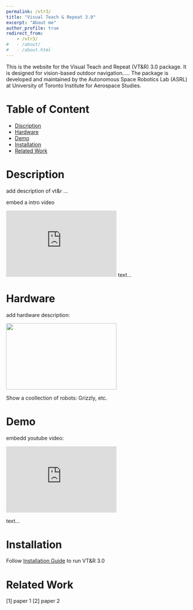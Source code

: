 ```yaml
---
permalink: /vtr3/
title: "Visual Teach & Repeat 3.0"
excerpt: "About me"
author_profile: true
redirect_from: 
    - /vtr3/
#   - /about/
#   - /about.html
---
```


This is the website for the Visual Teach and Repeat (VT&R) 3.0 package. It is designed for vision-based outdoor navigation..... The package is developed and maintained by the Autonomous Space Robotics Lab (ASRL) at University of Toronto Institute for Aerospace Studies. 

<!-- This is the front page of a website that is powered by the [academicpages template](https://github.com/academicpages/academicpages.github.io) and hosted on GitHub pages. [GitHub pages](https://pages.github.com) is a free service in which websites are built and hosted from code and data stored in a GitHub repository, automatically updating when a new commit is made to the respository. This template was forked from the [Minimal Mistakes Jekyll Theme](https://mmistakes.github.io/minimal-mistakes/) created by Michael Rose, and then extended to support the kinds of content that academics have: publications, talks, teaching, a portfolio, blog posts, and a dynamically-generated CV. You can fork [this repository](https://github.com/academicpages/academicpages.github.io) right now, modify the configuration and markdown files, add your own PDFs and other content, and have your own site for free, with no ads! An older version of this template powers my own personal website at [stuartgeiger.com](http://stuartgeiger.com), which uses [this Github repository](https://github.com/staeiou/staeiou.github.io). -->

Table of Content
======

- [Discription](#description)
- [Hardware](#hardware)
- [Demo](#demo)
- [Installation](#installation)
- [Related Work](#related-work)


<!-- - [VT&amp;R3](#vtr3)
  - [Install VTR3](#install-vtr3)
    - [Hardware Requirement](#hardware-requirement)
    - [Install Ubuntu 20.04](#install-ubuntu-2004)
    - [Create VTR3 Directories](#create-vtr3-directories)
    - [Download VTR3 source code](#download-vtr3-source-code)
    - [Install CUDA (>=11.3)](#install-cuda-113)
    - [Install Eigen (>=3.3.7)](#install-eigen-337)
    - [Install PROJ (>=8.0.0)](#install-proj-800)
    - [Install OpenCV (>=4.5.0)](#install-opencv-450)
    - [Install ROS2 Foxy](#install-ros2-foxy)
    - [(OPTIONAL) Install ROS1 Noetic](#optional-install-ros1-noetic)
    - [Install miscellaneous system libraries](#install-miscellaneous-system-libraries)
    - [Install miscellaneous Python dependencies](#install-miscellaneous-python-dependencies)
    - [Install miscellaneous ROS2 dependencies](#install-miscellaneous-ros2-dependencies)
    - [Build and install VTR3](#build-and-install-vtr3)
    - [Install driver and robot description packages](#install-driver-and-robot-description-packages)
    - [Install VTR3 add-ons](#install-vtr3-add-ons)
  - [VTR3 Datasets](#vtr3-datasets)
  - [Launch VTR3](#launch-vtr3)
    - [Offline Mode](#offline-mode)
      - [Stereo SURF-Feature-Based T&R](#stereo-surf-feature-based-tr)
      - [LiDAR Point-Cloud-Based T&R](#lidar-point-cloud-based-tr)
    - [(INTERNAL) Online Mode - VTR3 on Grizzly](#internal-online-mode---vtr3-on-grizzly)
      - [Grizzly Connection and Control](#grizzly-connection-and-control)
      - [Stereo SURF-Feature-Based T&R](#stereo-surf-feature-based-tr-1)
      - [LiDAR Point-Cloud-Based T&R](#lidar-point-cloud-based-tr-1)
  - [Documentation](#documentation)
    - [(INTERNAL) Conceptual design document](#internal-conceptual-design-document)
    - [In-source documentation](#in-source-documentation)
  - [Contributing](#contributing)
  - [License](#license) -->


# Description

<!-- ====== -->

add description of vt&r
...

embed a intro video

<!-- https://youtu.be/udI328uO7Qg -->

<iframe width="300" height="180" src="https://www.youtube.com/embed/udI328uO7Qg" frameborder="0" allowfullscreen></iframe>
text...

<!-- 
Like many other Jekyll-based GitHub Pages templates, academicpages makes you separate the website's content from its form. The content & metadata of your website are in structured markdown files, while various other files constitute the theme, specifying how to transform that content & metadata into HTML pages. You keep these various markdown (.md), YAML (.yml), HTML, and CSS files in a public GitHub repository. Each time you commit and push an update to the repository, the [GitHub pages](https://pages.github.com/) service creates static HTML pages based on these files, which are hosted on GitHub's servers free of charge.

Many of the features of dynamic content management systems (like Wordpress) can be achieved in this fashion, using a fraction of the computational resources and with far less vulnerability to hacking and DDoSing. You can also modify the theme to your heart's content without touching the content of your site. If you get to a point where you've broken something in Jekyll/HTML/CSS beyond repair, your markdown files describing your talks, publications, etc. are safe. You can rollback the changes or even delete the repository and start over -- just be sure to save the markdown files! Finally, you can also write scripts that process the structured data on the site, such as [this one](https://github.com/academicpages/academicpages.github.io/blob/master/talkmap.ipynb) that analyzes metadata in pages about talks to display [a map of every location you've given a talk](https://academicpages.github.io/talkmap.html). -->

# Hardware
<!-- ====== -->
add hardware description:

<img width="300" height="180" src="images/VT&R_hardware.png">

Show a coollection of robots: Grizzly, etc. 


# Demo
<!-- ====== -->
embedd youtube video:
<iframe width="300" height="180" src="https://www.youtube.com/embed/9dN0wwXDuqo" frameborder="0" allowfullscreen></iframe>

text...

# Installation
<!-- ====== -->
Follow [Installation Guide](https://github.com/utiasASRL/vtr3/blob/main/README.md) to run VT&R 3.0

# Related Work
<!-- ====== -->
[1] paper 1
[2] paper 2



<!-- 1. Register a GitHub account if you don't have one and confirm your e-mail (required!)
1. Fork [this repository](https://github.com/academicpages/academicpages.github.io) by clicking the "fork" button in the top right. 
1. Go to the repository's settings (rightmost item in the tabs that start with "Code", should be below "Unwatch"). Rename the repository "[your GitHub username].github.io", which will also be your website's URL.
1. Set site-wide configuration and create content & metadata (see below -- also see [this set of diffs](http://archive.is/3TPas) showing what files were changed to set up [an example site](https://getorg-testacct.github.io) for a user with the username "getorg-testacct")
1. Upload any files (like PDFs, .zip files, etc.) to the files/ directory. They will appear at https://[your GitHub username].github.io/files/example.pdf.  
1. Check status by going to the repository settings, in the "GitHub pages" section -->

<!-- Site-wide configuration
------
The main configuration file for the site is in the base directory in [_config.yml](https://github.com/academicpages/academicpages.github.io/blob/master/_config.yml), which defines the content in the sidebars and other site-wide features. You will need to replace the default variables with ones about yourself and your site's github repository. The configuration file for the top menu is in [_data/navigation.yml](https://github.com/academicpages/academicpages.github.io/blob/master/_data/navigation.yml). For example, if you don't have a portfolio or blog posts, you can remove those items from that navigation.yml file to remove them from the header. 

Create content & metadata
------
For site content, there is one markdown file for each type of content, which are stored in directories like _publications, _talks, _posts, _teaching, or _pages. For example, each talk is a markdown file in the [_talks directory](https://github.com/academicpages/academicpages.github.io/tree/master/_talks). At the top of each markdown file is structured data in YAML about the talk, which the theme will parse to do lots of cool stuff. The same structured data about a talk is used to generate the list of talks on the [Talks page](https://academicpages.github.io/talks), each [individual page](https://academicpages.github.io/talks/2012-03-01-talk-1) for specific talks, the talks section for the [CV page](https://academicpages.github.io/cv), and the [map of places you've given a talk](https://academicpages.github.io/talkmap.html) (if you run this [python file](https://github.com/academicpages/academicpages.github.io/blob/master/talkmap.py) or [Jupyter notebook](https://github.com/academicpages/academicpages.github.io/blob/master/talkmap.ipynb), which creates the HTML for the map based on the contents of the _talks directory). -->

<!-- **Markdown generator**

I have also created [a set of Jupyter notebooks](https://github.com/academicpages/academicpages.github.io/tree/master/markdown_generator
) that converts a CSV containing structured data about talks or presentations into individual markdown files that will be properly formatted for the academicpages template. The sample CSVs in that directory are the ones I used to create my own personal website at stuartgeiger.com. My usual workflow is that I keep a spreadsheet of my publications and talks, then run the code in these notebooks to generate the markdown files, then commit and push them to the GitHub repository.

How to edit your site's GitHub repository
------
Many people use a git client to create files on their local computer and then push them to GitHub's servers. If you are not familiar with git, you can directly edit these configuration and markdown files directly in the github.com interface. Navigate to a file (like [this one](https://github.com/academicpages/academicpages.github.io/blob/master/_talks/2012-03-01-talk-1.md) and click the pencil icon in the top right of the content preview (to the right of the "Raw | Blame | History" buttons). You can delete a file by clicking the trashcan icon to the right of the pencil icon. You can also create new files or upload files by navigating to a directory and clicking the "Create new file" or "Upload files" buttons. 

Example: editing a markdown file for a talk
![Editing a markdown file for a talk](/images/editing-talk.png)

For more info
------
More info about configuring academicpages can be found in [the guide](https://academicpages.github.io/markdown/). The [guides for the Minimal Mistakes theme](https://mmistakes.github.io/minimal-mistakes/docs/configuration/) (which this theme was forked from) might also be helpful. -->

